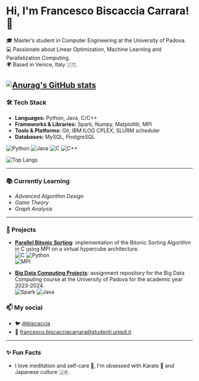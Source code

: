 # Hi, I'm Francesco Biscaccia Carrara! 👋

🎓 Master’s student in Computer Engineering at the University of Padova.  
💻 Passionate about Linear Optimization, Machine Learning and Parallelization Computing.  
🌍 Based in Venice, Italy 🇮🇹.  

[![Anurag's GitHub stats](https://github-readme-stats.vercel.app/api?username=francesco-biscaccia-carrara&theme=dark)](https://github.com/anuraghazra/github-readme-stats)
---

### 🛠️ Tech Stack
- **Languages:** Python, Java, C/C++
- **Frameworks & Libraries:** Spark, Numpy, Matplotlib, MPI
- **Tools & Platforms:** Git, IBM ILOG CPLEX, SLURM scheduler
- **Databases:** MySQL, PostgreSQL

![Python](https://img.shields.io/badge/Python-3776AB?style=for-the-badge&logo=python&logoColor=white)
![Java](https://img.shields.io/badge/Java-ED8B00?style=for-the-badge&logo=java&logoColor=white)
![C](https://img.shields.io/badge/C-A8B9CC?style=for-the-badge&logo=c&logoColor=white)
![C++](https://img.shields.io/badge/C%2B%2B-00599C?style=for-the-badge&logo=c%2B%2B&logoColor=white)

![Top Langs](https://github-readme-stats.vercel.app/api/top-langs/?username=francesco-biscaccia-carrara&hide=shell&theme=dark)

---
### 📚 Currently Learning
- *Advanced Algorithm Design*
- *Game Theory*
- *Graph Analysis*
---

### 🚀 Projects
- **[Parallel Bitonic Sorting](https://github.com/francesco-biscaccia-carrara/BitonicSort)**: implementation of the Bitonic Sorting Algorithm in C using MPI on a virtual hypercube architecture.   
![C](https://img.shields.io/badge/C-A8B9CC?style=for-the-badge&logo=c&logoColor=white) ![Python](https://img.shields.io/badge/Python-3776AB?style=for-the-badge&logo=python&logoColor=white)   
![MPI](https://img.shields.io/badge/MPI-Message%20Passing%20Interface-brightgreen)
  
- **[Big Data Computing Projects](https://github.com/francesco-biscaccia-carrara/BigData_Projects)**: assignment repository for the Big Data Computing course at the University of Padova for the academic year 2023-2024.  
![Spark](https://img.shields.io/badge/Apache_Spark-FFFFFF?style=for-the-badge&logo=apachespark&logoColor=#E35A16) ![Java](https://img.shields.io/badge/Java-ED8B00?style=for-the-badge&logo=java&logoColor=white)


### 📫 My social
- 🐦 [@biscaccia](https://x.com/biscaccia?s=21)
- 📧 [francesco.biscacciacarrara@studenti.unipd.it](mailto:francesco.biscacciacarrara@studenti.unipd.it)

---

### ✨ Fun Facts
- I love meditation and self-care 🍃, I'm obsessed with Karate 👊 and Japanese culture 🇯🇵.
  
